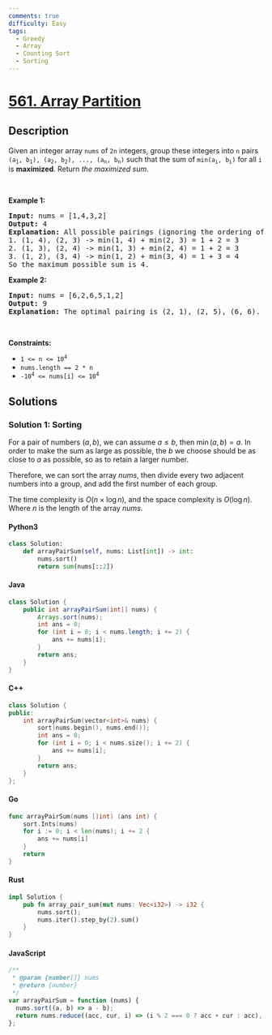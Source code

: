 ```yaml
---
comments: true
difficulty: Easy
tags:
  - Greedy
  - Array
  - Counting Sort
  - Sorting
---
```


<!-- problem:start -->

# [561. Array Partition](https://leetcode.com/problems/array-partition)


## Description

<!-- description:start -->

<p>Given an integer array <code>nums</code> of <code>2n</code> integers, group these integers into <code>n</code> pairs <code>(a<sub>1</sub>, b<sub>1</sub>), (a<sub>2</sub>, b<sub>2</sub>), ..., (a<sub>n</sub>, b<sub>n</sub>)</code> such that the sum of <code>min(a<sub>i</sub>, b<sub>i</sub>)</code> for all <code>i</code> is <strong>maximized</strong>. Return<em> the maximized sum</em>.</p>

<p>&nbsp;</p>
<p><strong class="example">Example 1:</strong></p>

<pre>
<strong>Input:</strong> nums = [1,4,3,2]
<strong>Output:</strong> 4
<strong>Explanation:</strong> All possible pairings (ignoring the ordering of elements) are:
1. (1, 4), (2, 3) -&gt; min(1, 4) + min(2, 3) = 1 + 2 = 3
2. (1, 3), (2, 4) -&gt; min(1, 3) + min(2, 4) = 1 + 2 = 3
3. (1, 2), (3, 4) -&gt; min(1, 2) + min(3, 4) = 1 + 3 = 4
So the maximum possible sum is 4.</pre>

<p><strong class="example">Example 2:</strong></p>

<pre>
<strong>Input:</strong> nums = [6,2,6,5,1,2]
<strong>Output:</strong> 9
<strong>Explanation:</strong> The optimal pairing is (2, 1), (2, 5), (6, 6). min(2, 1) + min(2, 5) + min(6, 6) = 1 + 2 + 6 = 9.
</pre>

<p>&nbsp;</p>
<p><strong>Constraints:</strong></p>

<ul>
	<li><code>1 &lt;= n &lt;= 10<sup>4</sup></code></li>
	<li><code>nums.length == 2 * n</code></li>
	<li><code>-10<sup>4</sup> &lt;= nums[i] &lt;= 10<sup>4</sup></code></li>
</ul>

<!-- description:end -->

## Solutions

<!-- solution:start -->

### Solution 1: Sorting

For a pair of numbers $(a, b)$, we can assume $a \leq b$, then $\min(a, b) = a$. In order to make the sum as large as possible, the $b$ we choose should be as close to $a$ as possible, so as to retain a larger number.

Therefore, we can sort the array $nums$, then divide every two adjacent numbers into a group, and add the first number of each group.

The time complexity is $O(n \times \log n)$, and the space complexity is $O(\log n)$. Where $n$ is the length of the array $nums$.

<!-- tabs:start -->

#### Python3

```python
class Solution:
    def arrayPairSum(self, nums: List[int]) -> int:
        nums.sort()
        return sum(nums[::2])
```

#### Java

```java
class Solution {
    public int arrayPairSum(int[] nums) {
        Arrays.sort(nums);
        int ans = 0;
        for (int i = 0; i < nums.length; i += 2) {
            ans += nums[i];
        }
        return ans;
    }
}
```

#### C++

```cpp
class Solution {
public:
    int arrayPairSum(vector<int>& nums) {
        sort(nums.begin(), nums.end());
        int ans = 0;
        for (int i = 0; i < nums.size(); i += 2) {
            ans += nums[i];
        }
        return ans;
    }
};
```

#### Go

```go
func arrayPairSum(nums []int) (ans int) {
	sort.Ints(nums)
	for i := 0; i < len(nums); i += 2 {
		ans += nums[i]
	}
	return
}
```

#### Rust

```rust
impl Solution {
    pub fn array_pair_sum(mut nums: Vec<i32>) -> i32 {
        nums.sort();
        nums.iter().step_by(2).sum()
    }
}
```

#### JavaScript

```js
/**
 * @param {number[]} nums
 * @return {number}
 */
var arrayPairSum = function (nums) {
  nums.sort((a, b) => a - b);
  return nums.reduce((acc, cur, i) => (i % 2 === 0 ? acc + cur : acc), 0);
};
```

<!-- tabs:end -->

<!-- solution:end -->

<!-- problem:end -->
